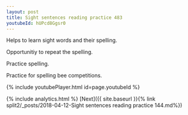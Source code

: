 ```yaml
---
layout: post
title: Sight sentences reading practice 483
youtubeId: hUPcd8Ggsr0
---
```

 
 
Helps to learn sight words and their spelling.

Opportunitiy to repeat the spelling. 

Practice spelling. 
 
Practice for spelling bee competitions. 
 
{% include youtubePlayer.html id=page.youtubeId %}
 
 
{% include analytics.html %} 
[Next]({{ site.baseurl }}{% link  split2/_posts/2018-04-12-Sight sentences reading practice 144.md%})
 
